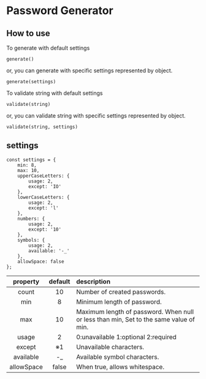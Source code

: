 # Password Generator

## How to use

To generate with default settings

```
generate()
```

or, you can generate with specific settings represented by object.

```
generate(settings)
```

To validate string with default settings

```
validate(string)
```

or, you can validate string with specific settings represented by object.

```
validate(string, settings)
```

## settings

```
const settings = {
    min: 8,
    max: 10,
    upperCaseLetters: {
        usage: 2,
        except: 'IO'
    },
    lowerCaseLetters: {
        usage: 2,
        except: 'l'
    },
    numbers: {
        usage: 2,
        except: '10'
    },
    symbols: {
        usage: 2,
        available: '-_'
    },
    allowSpace: false
};
```

| property | default | description |
| :---: | :---: | :--- |
| count | 10 | Number of created passwords. |
| min | 8 | Minimum length of password. |
| max | 10 | Maximum length of password. When null or less than min, Set to the same value of min. |
| usage | 2 | 0:unavailable 1:optional 2:required |
| except | ※1 | Unavailable characters. |
| available | -_ | Available symbol characters. |
| allowSpace | false | When true, allows whitespace. |
